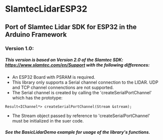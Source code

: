 # SlamtecLidarESP32
## Port of Slamtec Lidar SDK for ESP32 in the Arduino Framework
### Version 1.0:
##### This version is based on Version 2.0 of the Slamtec SDK: https://www.slamtec.com/en/Support with the following differences:
* An ESP32 Board with PSRAM is required.
* This library only supports a Serial channel connection to the LIDAR. UDP and TCP channel connenctions are not supported.
* The Serial channel is created by calling the 'createSerialPortChannel' which has the prototype:
```
Result<IChannel*> createSerialPortChannel(Stream &stream);
```
* The Stream object passed by reference to 'createSerialPortChannel' must be initialized in the suer code.

##### See the BasicLidarDemo example for usage of the library's functions.
